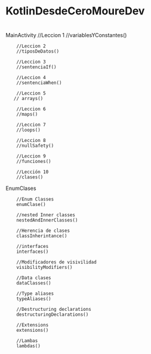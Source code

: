 ﻿# KotlinDesdeCeroMoureDev
#
        
MainActivity 
    //Leccion 1
        //variablesYConstantes()

        //Leccion 2
        //tiposDeDatos()

        //Leccion 3
        //sentenciaIf()

        //Leccion 4
        //sentenciaWhen()

        //Leccion 5
       // arrays()

        //Leccion 6
        //maps()

        //Leccion 7
        //loops()

        //Leccion 8
        //nullSafety()

        //Leccion 9
        //funciones()

        //Lección 10
        //clases()

EnumClases

        //Enum Classes
        enumClase()

        //nested Inner classes
        nestedAndInnerClasses()

        //Herencia de clases
        classInherintance()

        //interfaces
        interfaces()

        //Modificadores de visivilidad
        visibilityModifiers()

        //Data clases
        dataClasses()

        //Type aliases
        typeAliases()

        //Destructuring declarations
        destructuringDeclarations()

        //Extensions
        extensions()

        //Lambas
        lambdas()

